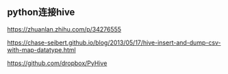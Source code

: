 
## python连接hive

https://zhuanlan.zhihu.com/p/34276555

https://chase-seibert.github.io/blog/2013/05/17/hive-insert-and-dump-csv-with-map-datatype.html

https://github.com/dropbox/PyHive
